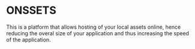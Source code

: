 # ONSSETS

 This is a platform that allows hosting of your local assets online, hence reducing the overal size of your application and thus increasing the speed of the application.
 
